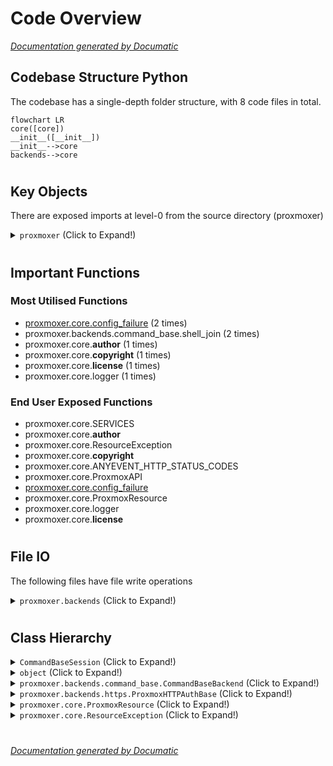 # Code Overview

[_Documentation generated by Documatic_](https://www.documatic.com)

<!---Documatic-section-Codebase Structure Python-start--->
## Codebase Structure Python

The codebase has a single-depth folder structure,
                with 8 code files in total.

<!---Documatic-block-system_architecture-start--->
```mermaid
flowchart LR
core([core])
__init__([__init__])
__init__-->core
backends-->core
```
<!---Documatic-block-system_architecture-end--->

# #
<!---Documatic-section-Codebase Structure Python-end--->

<!---Documatic-section-Key Objects-start--->
## Key Objects

There are exposed imports at level-0
from the source directory (proxmoxer)

<!---Documatic-block-proxmoxer-start--->
<details>
	<summary><code>proxmoxer</code> (Click to Expand!)</summary>

* `proxmoxer.core.ANYEVENT_HTTP_STATUS_CODES`
* `proxmoxer.core.ProxmoxAPI`
* `proxmoxer.core.ProxmoxResource`
* `proxmoxer.core.ResourceException`
* `proxmoxer.core.SERVICES`
* `proxmoxer.core.__author__`
* `proxmoxer.core.__copyright__`
* `proxmoxer.core.__license__`
* `proxmoxer.core.config_failure`
* `proxmoxer.core.logger`
</details>
<!---Documatic-block-proxmoxer-end--->

# #
<!---Documatic-section-Key Objects-end--->

<!---Documatic-section-Important Functions-start--->
## Important Functions

<!---Documatic-block-important_funcs-start--->
<!---Documatic-block-most_used_funcs-start--->
### Most Utilised Functions

* [proxmoxer.core.config_failure](3-proxmoxer_core.md#proxmoxer.core.config_failure) (2 times)
* proxmoxer.backends.command_base.shell_join (2 times)
* proxmoxer.core.__author__ (1 times)
* proxmoxer.core.__copyright__ (1 times)
* proxmoxer.core.__license__ (1 times)
* proxmoxer.core.logger (1 times)
<!---Documatic-block-most_used_funcs-end--->

<!---Documatic-block-end_user_funcs-start--->
### End User Exposed Functions

* proxmoxer.core.SERVICES
* proxmoxer.core.__author__
* proxmoxer.core.ResourceException
* proxmoxer.core.__copyright__
* proxmoxer.core.ANYEVENT_HTTP_STATUS_CODES
* proxmoxer.core.ProxmoxAPI
* [proxmoxer.core.config_failure](3-proxmoxer_core.md#proxmoxer.core.config_failure)
* proxmoxer.core.ProxmoxResource
* proxmoxer.core.logger
* proxmoxer.core.__license__
<!---Documatic-block-end_user_funcs-end--->
<!---Documatic-block-important_funcs-end--->

# #
<!---Documatic-section-Important Functions-end--->

<!---Documatic-section-File IO-start--->
## File IO

<!---Documatic-block-file_io-start--->
The following files have file write operations

<!---Documatic-block-proxmoxer.backends-start--->
<details>
	<summary><code>proxmoxer.backends</code> (Click to Expand!)</summary>

* proxmoxer.backends.local
</details>
<!---Documatic-block-proxmoxer.backends-end--->
<!---Documatic-block-file_io-end--->

# #
<!---Documatic-section-File IO-end--->

<!---Documatic-section-Class Hierarchy-start--->
## Class Hierarchy

<!---Documatic-block-CommandBaseSession-start--->
<details>
	<summary><code>CommandBaseSession</code> (Click to Expand!)</summary>

* proxmoxer.backends.local.LocalSession
* proxmoxer.backends.openssh.OpenSSHSession
* proxmoxer.backends.ssh_paramiko.SshParamikoSession
</details>
<!---Documatic-block-CommandBaseSession-end--->

<!---Documatic-block-object-start--->
<details>
	<summary><code>object</code> (Click to Expand!)</summary>

* proxmoxer.backends.command_base.CommandBaseBackend
* proxmoxer.core.ProxmoxResource
</details>
<!---Documatic-block-object-end--->

<!---Documatic-block-proxmoxer.backends.command_base.CommandBaseBackend-start--->
<details>
	<summary><code>proxmoxer.backends.command_base.CommandBaseBackend</code> (Click to Expand!)</summary>

* proxmoxer.backends.local.Backend
* proxmoxer.backends.openssh.Backend
* proxmoxer.backends.ssh_paramiko.Backend
</details>
<!---Documatic-block-proxmoxer.backends.command_base.CommandBaseBackend-end--->

<!---Documatic-block-proxmoxer.backends.https.ProxmoxHTTPAuthBase-start--->
<details>
	<summary><code>proxmoxer.backends.https.ProxmoxHTTPAuthBase</code> (Click to Expand!)</summary>

* proxmoxer.backends.https.ProxmoxHTTPApiTokenAuth
* proxmoxer.backends.https.ProxmoxHTTPAuth
</details>
<!---Documatic-block-proxmoxer.backends.https.ProxmoxHTTPAuthBase-end--->

<!---Documatic-block-proxmoxer.core.ProxmoxResource-start--->
<details>
	<summary><code>proxmoxer.core.ProxmoxResource</code> (Click to Expand!)</summary>

* proxmoxer.core.ProxmoxAPI
</details>
<!---Documatic-block-proxmoxer.core.ProxmoxResource-end--->

<!---Documatic-block-proxmoxer.core.ResourceException-start--->
<details>
	<summary><code>proxmoxer.core.ResourceException</code> (Click to Expand!)</summary>

* proxmoxer.core.ResourceException
</details>
<!---Documatic-block-proxmoxer.core.ResourceException-end--->

# #
<!---Documatic-section-Class Hierarchy-end--->

[_Documentation generated by Documatic_](https://www.documatic.com)